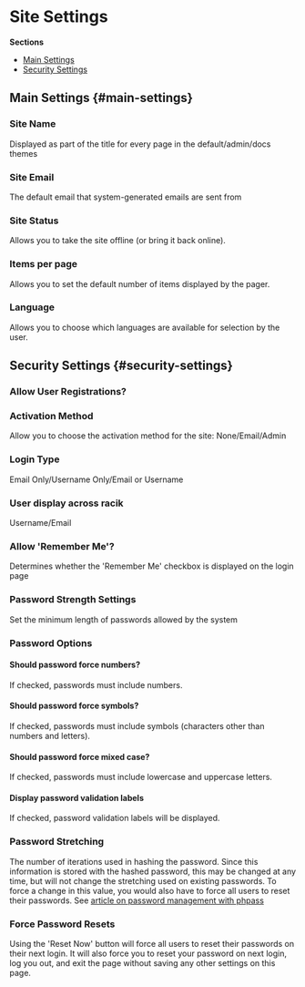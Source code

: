 # Site Settings

**Sections**

- [Main Settings](#main-settings)
- [Security Settings](#security-settings)


## Main Settings {#main-settings}

### Site Name

Displayed as part of the title for every page in the default/admin/docs themes

### Site Email

The default email that system-generated emails are sent from

### Site Status

Allows you to take the site offline (or bring it back online).

### Items per page

Allows you to set the default number of items displayed by the pager.

### Language

Allows you to choose which languages are available for selection by the user.

## Security Settings {#security-settings}

### Allow User Registrations?

### Activation Method

Allow you to choose the activation method for the site: None/Email/Admin

### Login Type

Email Only/Username Only/Email or Username

### User display across racik

Username/Email

### Allow 'Remember Me'?

Determines whether the 'Remember Me' checkbox is displayed on the login page

### Password Strength Settings

Set the minimum length of passwords allowed by the system

### Password Options

#### Should password force numbers?

If checked, passwords must include numbers.

#### Should password force symbols?

If checked, passwords must include symbols (characters other than numbers and letters).

#### Should password force mixed case?

If checked, passwords must include lowercase and uppercase letters.

#### Display password validation labels

If checked, password validation labels will be displayed.

### Password Stretching

The number of iterations used in hashing the password. Since this information is stored with the hashed password, this may be changed at any time, but will not change the stretching used on existing passwords. To force a change in this value, you would also have to force all users to reset their passwords.
See [article on password management with phpass](http://www.openwall.com/articles/PHP-Users-Passwords)

### Force Password Resets

Using the 'Reset Now' button will force all users to reset their passwords on their next login.
It will also force you to reset your password on next login, log you out, and exit the page without saving any other settings on this page.